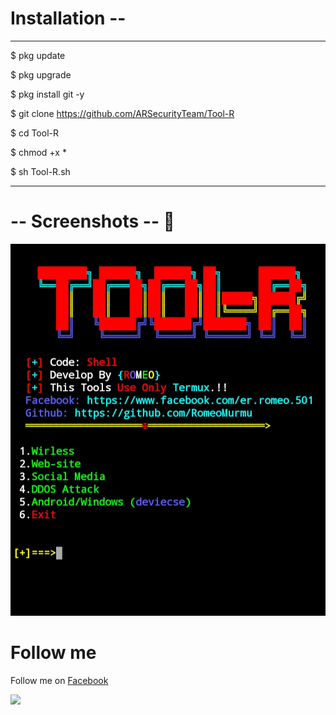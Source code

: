 


# Installation --

--------------------------------------------------------


$ pkg update 

$ pkg upgrade

$ pkg install git -y

$ git clone https://github.com/ARSecurityTeam/Tool-R

$ cd Tool-R

$ chmod +x *

$ sh Tool-R.sh


--------------------------------------------------------


# -- Screenshots -- 👀

<img src="https://github.com/ARSecurityTeam/Tool-R/blob/master/Screenshot/IMG_20201001_203030.jpg" size="890px">


# Follow me

<p>Follow me on <a href="https://www.facebook.com/your.DaD.06"> Facebook </a></p>

![](https://komarev.com/ghpvc/?username=your-github-ARSecurityTeam)

